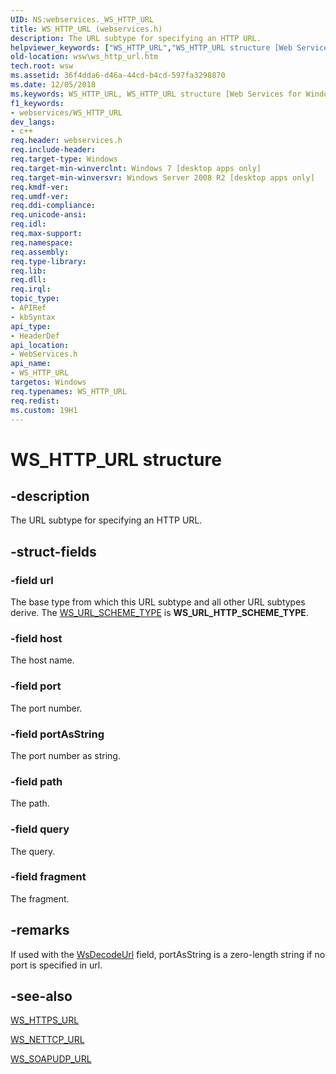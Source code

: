 ```yaml
---
UID: NS:webservices._WS_HTTP_URL
title: WS_HTTP_URL (webservices.h)
description: The URL subtype for specifying an HTTP URL.helpviewer_keywords: ["WS_HTTP_URL","WS_HTTP_URL structure [Web Services for Windows]","webservices/WS_HTTP_URL","wsw.ws_http_url"]
old-location: wsw\ws_http_url.htm
tech.root: wsw
ms.assetid: 36f4dda6-d46a-44cd-b4cd-597fa3298870
ms.date: 12/05/2018
ms.keywords: WS_HTTP_URL, WS_HTTP_URL structure [Web Services for Windows], webservices/WS_HTTP_URL, wsw.ws_http_url
f1_keywords:
- webservices/WS_HTTP_URL
dev_langs:
- c++
req.header: webservices.h
req.include-header: 
req.target-type: Windows
req.target-min-winverclnt: Windows 7 [desktop apps only]
req.target-min-winversvr: Windows Server 2008 R2 [desktop apps only]
req.kmdf-ver: 
req.umdf-ver: 
req.ddi-compliance: 
req.unicode-ansi: 
req.idl: 
req.max-support: 
req.namespace: 
req.assembly: 
req.type-library: 
req.lib: 
req.dll: 
req.irql: 
topic_type:
- APIRef
- kbSyntax
api_type:
- HeaderDef
api_location:
- WebServices.h
api_name:
- WS_HTTP_URL
targetos: Windows
req.typenames: WS_HTTP_URL
req.redist: 
ms.custom: 19H1
---
```


# WS_HTTP_URL structure


## -description


The URL subtype for specifying an HTTP URL.


## -struct-fields




### -field url

The base type from which this URL subtype and all other URL subtypes derive. The <a href="https://docs.microsoft.com/windows/desktop/api/webservices/ne-webservices-ws_url_scheme_type">WS_URL_SCHEME_TYPE</a> is <b>WS_URL_HTTP_SCHEME_TYPE</b>.


### -field host

The host name.
                


### -field port

The port number.
                


### -field portAsString

The port number as string.
                


### -field path

The path.
                


### -field query

The query.
                


### -field fragment

The fragment.
                


## -remarks



If used with the <a href="https://docs.microsoft.com/windows/desktop/api/webservices/nf-webservices-wsdecodeurl">WsDecodeUrl</a> field, portAsString is a zero-length string if no port is specified in url.
            




## -see-also




<a href="https://docs.microsoft.com/windows/desktop/api/webservices/ns-webservices-ws_https_url">WS_HTTPS_URL</a>



<a href="https://docs.microsoft.com/windows/desktop/api/webservices/ns-webservices-ws_nettcp_url">WS_NETTCP_URL</a>



<a href="https://docs.microsoft.com/windows/desktop/api/webservices/ns-webservices-ws_soapudp_url">WS_SOAPUDP_URL</a>
 

 

